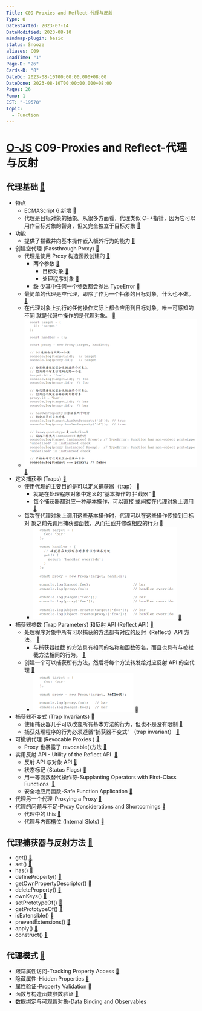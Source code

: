 ```yaml
---
Title: C09-Proxies and Reflect-代理与反射
Type: O
DateStarted: 2023-07-14
DateModified: 2023-08-10
mindmap-plugin: basic
status: Snooze
aliases: C09
LeadTime: "1"
Page-D: "26"
Cards-D: "0"
DateDo: 2023-08-10T00:00:00.000+08:00
DateDone: 2023-08-10T00:00:00.000+08:00
Pages: 26
Pomo: 1
EST: "-19578"
Topic:
  - Function
---
```


# [O-JS](O-JS.md) C09-Proxies and Reflect-代理与反射

## 代理基础 [📌](obsidian://jump-to-pdf?id=ProJS-ZN&annotate=fdf62bd0-6b34-2aee)

- 特点
  - ECMAScript 6 新增 [📌](obsidian://jump-to-pdf?id=ProJS-ZN&annotate=bbac9c4c-bb2d-cef2)
  - 代理是目标对象的抽象。从很多方面看，代理类似 C++指针，因为它可以 用作目标对象的替身，但又完全独立于目标对象 [📌](obsidian://jump-to-pdf?id=ProJS-ZN&annotate=1780659f-cb80-6fd5)
- 功能
  - 提供了拦截并向基本操作嵌入额外行为的能力 [📌](obsidian://jump-to-pdf?id=ProJS-ZN&annotate=c746564b-1495-7b06)
- 创建空代理 (Passthrough Proxy) [📌](obsidian://jump-to-pdf?id=ProJS-ZN&annotate=1d411aae-c9a0-736a)
  - 代理是使用 Proxy 构造函数创建的 [📌](obsidian://jump-to-pdf?id=ProJS-ZN&annotate=6eb47663-38f5-8d2b)
    - 两个参数 [📌](obsidian://jump-to-pdf?id=ProJS-ZN&annotate=5618219e-7ac1-ad60)
      - 目标对象 [📌](obsidian://jump-to-pdf?id=ProJS-ZN&annotate=540d4e0b-bc13-f21b)
      - 处理程序对象 [📌](obsidian://jump-to-pdf?id=ProJS-ZN&annotate=0532f1ab-5aa6-d2ff)
    - 缺 少其中任何一个参数都会抛出 TypeError [📌](obsidian://jump-to-pdf?id=ProJS-ZN&annotate=604c6bc4-41fb-a9d6)
  - 最简单的代理是空代理，即除了作为一个抽象的目标对象，什么也不做。 [📌](obsidian://jump-to-pdf?id=ProJS-ZN&annotate=ce9c40e8-8e42-d342)
  - 在代理对象上执行的任何操作实际上都会应用到目标对象。唯一可感知的不同 就是代码中操作的是代理对象。 [📌](obsidian://jump-to-pdf?id=ProJS-ZN&annotate=e66375f5-4931-dde2)
  - ![](z-Assets/1691640571936.png) [📌](obsidian://jump-to-pdf?id=ProJS-ZN&annotate=1fd5a820-eb04-5efc)
- 定义捕获器 (Traps) [📌](obsidian://jump-to-pdf?id=ProJS-ZN&annotate=29c38d6b-50ed-1e7b)
  - 使用代理的主要目的是可以定义捕获器（trap） [📌](obsidian://jump-to-pdf?id=ProJS-ZN&annotate=fae3c413-9741-3a47)
    - 就是在处理程序对象中定义的“基本操作的 拦截器” [📌](obsidian://jump-to-pdf?id=ProJS-ZN&annotate=a226f4c5-da08-f4c4)
    - 每个捕获器都对应一种基本操作，可以直接 或间接在代理对象上调用 [📌](obsidian://jump-to-pdf?id=ProJS-ZN&annotate=47bb1b51-0027-45e8)
  - 每次在代理对象上调用这些基本操作时，代理可以在这些操作传播到目标对 象之前先调用捕获器函数，从而拦截并修改相应的行为 [📌](obsidian://jump-to-pdf?id=ProJS-ZN&annotate=72fe8b27-7ae4-efae)
    - ![](z-Assets/1691640762307.png) [📌](obsidian://jump-to-pdf?id=ProJS-ZN&annotate=9250b292-e187-3036)
- 捕获器参数 (Trap Parameters) 和反射 API (Reflect API) [📌](obsidian://jump-to-pdf?id=ProJS-ZN&annotate=f2b41a8c-8bbc-8d80)
  - 处理程序对象中所有可以捕获的方法都有对应的反射（Reflect）API 方法。 [📌](obsidian://jump-to-pdf?id=ProJS-ZN&annotate=bac01039-75c4-f1cc)
    - 与捕获器拦截 的方法具有相同的名称和函数签名，而且也具有与被拦截方法相同的行为。 [📌](obsidian://jump-to-pdf?id=ProJS-ZN&annotate=5e3f4d7d-961b-6b56)
  - 创建一个可以捕获所有方法，然后将每个方法转发给对应反射 API 的空代理 [📌](obsidian://jump-to-pdf?id=ProJS-ZN&annotate=4e510858-a049-3357)
    - ![](z-Assets/1691640998045.png) [📌](obsidian://jump-to-pdf?id=ProJS-ZN&annotate=d5d2a857-b9b4-295b)
- 捕获器不变式 (Trap Invariants) [📌](obsidian://jump-to-pdf?id=ProJS-ZN&annotate=790f45e0-8725-7e7f)
  - 使用捕获器几乎可以改变所有基本方法的行为，但也不是没有限制 [📌](obsidian://jump-to-pdf?id=ProJS-ZN&annotate=fa578a2a-f4c6-434d)
  - 捕获处理程序的行为必须遵循“捕获器不变式” （trap invariant） [📌](obsidian://jump-to-pdf?id=ProJS-ZN&annotate=e0edb10f-de1d-6457)
- 可撤销代理 (Revocable Proxies ) [📌](obsidian://jump-to-pdf?id=ProJS-ZN&annotate=dbdd0e2d-7968-8e50)
  - Proxy 也暴露了 revocable()方法 [📌](obsidian://jump-to-pdf?id=ProJS-ZN&annotate=8484d1b7-e61a-a082)
- 实用反射 API - Utility of the Reflect API  [📌](obsidian://jump-to-pdf?id=ProJS-ZN&annotate=aed2d42b-ae63-824e)
  - 反射 API 与对象 API [📌](obsidian://jump-to-pdf?id=ProJS-ZN&annotate=ea5d579d-c517-3d76)
  - 状态标记 (Status Flags) [📌](obsidian://jump-to-pdf?id=ProJS-ZN&annotate=b368c11d-af50-cd23)
  - 用一等函数替代操作符-Supplanting Operators with First-Class Functions  [📌](obsidian://jump-to-pdf?id=ProJS-ZN&annotate=b75adbe4-4031-73d3)
  - 安全地应用函数-Safe Function Application [📌](obsidian://jump-to-pdf?id=ProJS-ZN&annotate=2e69556a-d6f9-6d75)
- 代理另一个代理-Proxying a Proxy [📌](obsidian://jump-to-pdf?id=ProJS-ZN&annotate=a4126f1d-be8a-784f)
- 代理的问题与不足-Proxy Considerations and Shortcomings [📌](obsidian://jump-to-pdf?id=ProJS-ZN&annotate=cce52c73-15d5-c211)
  - 代理中的 this [📌](obsidian://jump-to-pdf?id=ProJS-ZN&annotate=82561226-bf9e-b96b)
  - 代理与内部槽位 (Internal Slots) [📌](obsidian://jump-to-pdf?id=ProJS-ZN&annotate=bda9506e-55d0-e6c4)

## 代理捕获器与反射方法 [📌](obsidian://jump-to-pdf?id=ProJS-ZN&annotate=b5be8ddf-d679-dd8c)

- get() [📌](obsidian://jump-to-pdf?id=ProJS-ZN&annotate=329a18d7-320d-d8b4)
- set() [📌](obsidian://jump-to-pdf?id=ProJS-ZN&annotate=8c559755-c591-8592)
- has() [📌](obsidian://jump-to-pdf?id=ProJS-ZN&annotate=5d0575fa-9600-b6ca)
- defineProperty() [📌](obsidian://jump-to-pdf?id=ProJS-ZN&annotate=480640cf-2cc2-483e)
- getOwnPropertyDescriptor() [📌](obsidian://jump-to-pdf?id=ProJS-ZN&annotate=67288628-ae2d-721f)
- deleteProperty() [📌](obsidian://jump-to-pdf?id=ProJS-ZN&annotate=976c6cdd-a543-1ce1)
- ownKeys() [📌](obsidian://jump-to-pdf?id=ProJS-ZN&annotate=b3399a6d-160f-edf6)
- setPrototypeOf() [📌](obsidian://jump-to-pdf?id=ProJS-ZN&annotate=e033788b-8244-57fd)
- getPrototypeOf() [📌](obsidian://jump-to-pdf?id=ProJS-ZN&annotate=b1f03a44-7422-24e6)
- isExtensible() [📌](obsidian://jump-to-pdf?id=ProJS-ZN&annotate=816f700f-14b0-0ed8)
- preventExtensions() [📌](obsidian://jump-to-pdf?id=ProJS-ZN&annotate=85448d38-1c10-088a)
- apply() [📌](obsidian://jump-to-pdf?id=ProJS-ZN&annotate=f7e173ab-ba8d-54dd)
- construct() [📌](obsidian://jump-to-pdf?id=ProJS-ZN&annotate=92c986bd-b56f-9ac1)

## 代理模式 [📌](obsidian://jump-to-pdf?id=ProJS-ZN&annotate=40d691cf-69e4-e41f)

- 跟踪属性访问-Tracking Property Access [📌](obsidian://jump-to-pdf?id=ProJS-ZN&annotate=e6067b71-2145-55ad)
- 隐藏属性-Hidden Properties [📌](obsidian://jump-to-pdf?id=ProJS-ZN&annotate=84cff50f-3eca-2620)
- 属性验证-Property Validation [📌](obsidian://jump-to-pdf?id=ProJS-ZN&annotate=c4d23c8b-e31e-cacf)
- 函数与构造函数参数验证 [📌](obsidian://jump-to-pdf?id=ProJS-ZN&annotate=28bcab6a-fd1a-1087)
- 数据绑定与可观察对象-Data Binding and Observables
